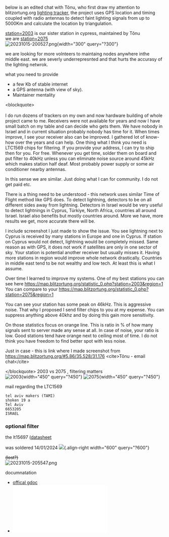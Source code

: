below is an edited chat with Tõnu, who first draw my attention to
blitzortung.org [lighting
tracker](https://www.blitzortung.org/en/live_lightning_maps.php), the
project uses GPS location and timing coupled with radio antennas to
detect faint lighting signals from up to 5000Km and calculate the
location by triangulation.

[station=2003](https://map.blitzortung.org/statistic_0.php?station=2003&region=1)
is our sister station in cypress, maintained by Tõnu\
we are
[station=2075](https://map.blitzortung.org/statistic_0.php?station=2075&region=1)\
![20231015-200527.png](/tamiwiki/projects/pasted/20231015-200527.png){width="300"
query="?300"}

we are looking for more volnteers to maintaing nodes anywhere inthe
middle east. we are severly underrepresnted and that hurts the accurasy
of the lighting netwrok.

what you need to provide

-   a few Kb of stable internet
-   a GPS antenna (with view of sky).
-   Maintainer mentality

\<blockquote\>\
\
I do run dozens of trackers on my own and now hardware building of whole
project came to me. Receivers were not available for years and now I
have small batch on my table and can decide who gets them. We have
nobody in Israel and in current situation probably nobody has time for
it. When times improve, I see your receiver also can be improved. I
gathered lot of know-how over the years and can help. One thing what I
think you need is LTC1569 chips for filtering. If you provide your
address, I can try to ship then for you. For free. Whenever you get
time, solder them on board and put filter to 40kHz unless you can
eliminate noise source around 45kHz which makes station half deaf. Most
probably power supply or some air conditioner nearby antennas.

In this sense we are similar. Just doing what I can for community. I do
not get paid etc.

There is a thing need to be understood - this network uses similar Time
of Flight method like GPS does. To detect lightning, detectors to be on
all different sides away from lightning. Detectors in Israel would be
very useful to detect lightnings in Cyprus, Türkiye, North Africa,
countries all around Israel. Israel also benefits but mostly countries
around. More we have, more results we get, more accurate there will be.

I include screenshot I just made to show the issue. You see lightning
next to Cyprus is received by many stations in Europe and one in Cyprus.
If station on Cyprus would not detect, lightning would be completely
missed. Same reason as with GPS, it does not work if satellites are only
in one sector of sky. Your station is potential another receiver but
usually misses it. Having more stations in region would improve whole
network drastically. Countries in middle east tend to be not wealthy and
low tech. At least this is what I assume.

Over time I learned to improve my systems. One of my best stations you
can see here
<https://map.blitzortung.org/statistic_0.php?station=2003&region=1> You
can compare to your
<https://map.blitzortung.org/statistic_0.php?station=2075&region=1>

You can see your station has some peak on 46kHz. This is aggressive
noise. That why I proposed I send filter chips to you at my expense. You
can suppress anything above 40khz and by doing this gain more
sensitivity.

On those statistics focus on orange line. This is ratio in % of how many
signals sent to server made any sense at all. In case of noise, your
ratio is low. Good stations tend have orange next to ceiling most of
time. I do not think you have freedom to find better spot with less
noise.

Just in case - this is link where I made screenshot from
<https://map.blitzortung.org/#5.86/35.528/31.176> \<cite\>Tõnu - email
chat\</cite\>

\</blockquote\> 2003 vs 2075 , filtering matters\
![2003](/tamiwiki/projects/screencapture-map-blitzortung-org-statistic-0-php-2023-10-15-20_49_14.jpg){width="450"
query="?450"}
![2075](/tamiwiki/projects/screencapture-map-blitzortung-org-statistic-0-php-2023-10-15-20_49_32.jpg){width="450"
query="?450"}

mail regarding the LTC1569

    tel aviv makers (TAMI)
    shoken 19 a
    Tel Aviv 
    6653205
    ISRAEL

### optional filter

the lt15697
([datasheet](https://www.analog.com/media/en/technical-documentation/data-sheets/15697fs.pdf)

was soldered 14/01/2024
![](/tamiwiki/projects/photo_2024-01-15_23-51-16.jpg){.align-right
width="600" query="?600"}

~~(lost?)~~\
![20231015-205547.png](/tamiwiki/projects/pasted/20231015-205547.png)

documnatation

-   [offical
    gdoc](https://docs.google.com/document/d/1KzPZJW0ErInFtfTCmhNhSZTOpg6N2bgZDyIxkh_DRVs/pub?1500735772&urp=gmail_link&gxid=-8203366#h.of4ol4e0qixd)
-   ![pdf mirror](/tamiwiki/projects/blitzortung.org_documentation.pdf)
